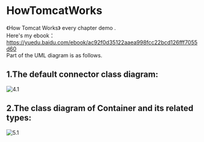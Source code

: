 # HowTomcatWorks

《How Tomcat Works》 every chapter demo .
<br/>
Here's my ebook：https://yuedu.baidu.com/ebook/ac92f0d35122aaea998fcc22bcd126fff7055d60
<br/>
Part of the UML diagram is as follows.
<br/>

## 1.The default connector class diagram:

![4.1](https://raw.githubusercontent.com/Aresyi/HowTomcatWorks/master/doc/pic/ex4.1.jpg)
<br/>

## 2.The class diagram of Container and its related types:

![5.1](https://raw.githubusercontent.com/Aresyi/HowTomcatWorks/master/doc/pic/ex5.1.jpg)
